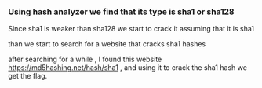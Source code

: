 ### Using hash analyzer we find that its type is sha1 or sha128

Since sha1 is weaker than sha128 we start to crack it assuming that it is sha1

than we start to search for a website that cracks sha1 hashes 

after searching for a while , I found this website https://md5hashing.net/hash/sha1 , and using it to crack the sha1 hash we get the flag.
